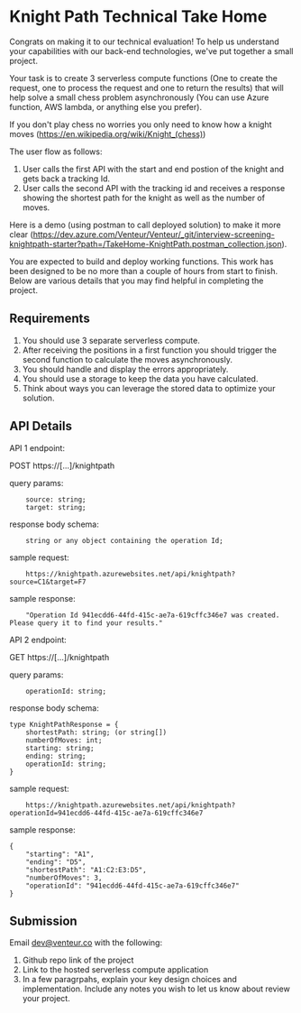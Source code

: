 # Knight Path Technical Take Home

Congrats on making it to our technical evaluation!  To help us understand your capabilities with our back-end technologies, we've put together a small project.

Your task is to create 3 serverless compute functions (One to create the request, one to process the request and one to return the results) that will help solve a small chess problem asynchronously (You can use Azure function, AWS lambda, or anything else you prefer).

If you don't play chess no worries you only need to know how a knight moves (https://en.wikipedia.org/wiki/Knight_(chess))


The user flow as follows:
1. User calls the first API with the start and end postion of the knight and gets back a tracking Id.
2. User calls the second API with the tracking id and receives a response showing the shortest path for the knight as well as the number of moves.

Here is a demo (using postman to call deployed solution) to make it more clear (https://dev.azure.com/Venteur/Venteur/_git/interview-screening-knightpath-starter?path=/TakeHome-KnightPath.postman_collection.json).

You are expected to build and deploy working functions.  This work has been designed to be no more than a couple of hours from start to finish. Below are various details that you may find helpful in completing the project.

## Requirements

1. You should use 3 separate serverless compute.
2. After receiving the positions in a first function you should trigger the second function to calculate the moves asynchronously.
3. You should handle and display the errors appropriately.
4. You should use a storage to keep the data you have calculated.
5. Think about ways you can leverage the stored data to optimize your solution.


## API Details

API 1 endpoint:

POST https://[...]/knightpath

query params:

```tsx
	source: string;
	target: string;
```

response body schema:

```tsx
	string or any object containing the operation Id;
```

sample request:

```tsx
    https://knightpath.azurewebsites.net/api/knightpath?source=C1&target=F7
```

sample response:

```tsx
    "Operation Id 941ecdd6-44fd-415c-ae7a-619cffc346e7 was created. Please query it to find your results."
```

API 2 endpoint:

GET https://[...]/knightpath

query params:

```tsx
	operationId: string;
```

response body schema:

```tsx
type KnightPathResponse = {
    shortestPath: string; (or string[])
    numberOfMoves: int;
    starting: string;
    ending: string;
    operationId: string;
}
```

sample request:

```tsx
    https://knightpath.azurewebsites.net/api/knightpath?operationId=941ecdd6-44fd-415c-ae7a-619cffc346e7
```

sample response:

```tsx
{
    "starting": "A1",
    "ending": "D5",
    "shortestPath": "A1:C2:E3:D5",
    "numberOfMoves": 3,
    "operationId": "941ecdd6-44fd-415c-ae7a-619cffc346e7"
}
```

## Submission

Email dev@venteur.co with the following:
1. Github repo link of the project
2. Link to the hosted serverless compute application
3. In a few paragrpahs, explain your key design choices and implementation. Include any notes you wish to let us know about review your project.
